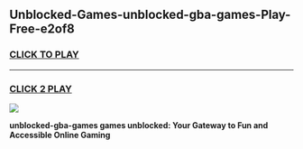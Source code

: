 
## Unblocked-Games-unblocked-gba-games-Play-Free-e2of8
<h3>
<a href="https://premium76.site?title=unblocked-gba-games&ref=19M">CLICK TO PLAY</a></h3>
<hr>

<h3>
<a href="https://premium76.site?title=unblocked-gba-games&ref=19M">CLICK 2 PLAY</a>
  
</h3>

<a href="https://premium76.site?title=unblocked-gba-games&ref=19M"><img src="https://clearcache.store/games.png"></a>


**unblocked-gba-games games unblocked: Your Gateway to Fun and Accessible Online Gaming**

